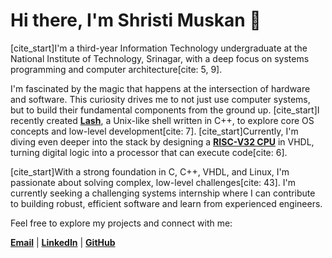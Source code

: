 # Hi there, I'm Shristi Muskan 👋

[cite_start]I'm a third-year Information Technology undergraduate at the National Institute of Technology, Srinagar, with a deep focus on systems programming and computer architecture[cite: 5, 9].

I'm fascinated by the magic that happens at the intersection of hardware and software. This curiosity drives me to not just use computer systems, but to build their fundamental components from the ground up. [cite_start]I recently created **[Lash](link-to-your-lash-project-page.md)**, a Unix-like shell written in C++, to explore core OS concepts and low-level development[cite: 7]. [cite_start]Currently, I'm diving even deeper into the stack by designing a **[RISC-V32 CPU](link-to-your-risc-v-project-page.md)** in VHDL, turning digital logic into a processor that can execute code[cite: 6].

[cite_start]With a strong foundation in C, C++, VHDL, and Linux, I'm passionate about solving complex, low-level challenges[cite: 43]. I'm currently seeking a challenging systems internship where I can contribute to building robust, efficient software and learn from experienced engineers.

Feel free to explore my projects and connect with me:

**[Email](mailto:2023nitsgr143.nitsri.ac.in)** | **[LinkedIn](https://linkedin.com/in/shristi-m-bb68a71b5)** | **[GitHub](https://github.com/shristi-muskan510)**
